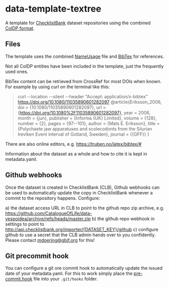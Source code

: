 # data-template-textree
A template for [ChecklistBank](https://www.checklistbank.org) dataset repositories using the combined [ColDP format](https://github.com/CatalogueOfLife/coldp/blob/master/README.md).

## Files
The template uses the combined [NameUsage](https://github.com/CatalogueOfLife/coldp/blob/master/README.md#nameusage) file 
and [BibTex](https://github.com/CatalogueOfLife/coldp/blob/master/README.md#reference-bibtex) for references.

Not all ColDP entities have been included in the template, just the frequently used ones.

BibTex content can be retrieved from CrossRef for most DOIs when known.
For example by using curl on the terminal like this:
> curl --location --silent --header "Accept: application/x-bibtex" https://doi.org/10.1080/11035890601282097 
> @article{Eriksson_2006,
    doi = {10.1080/11035890601282097},
    url = {https://doi.org/10.1080%2F11035890601282097},
    year = 2006,
    month = {jun},
    publisher = {Informa {UK} Limited},
    volume = {128},
    number = {2},
    pages = {97--101},
    author = {Mats E. Eriksson},
    title = {Polychaete jaw apparatuses and scolecodonts from the Silurian Ireviken Event interval of Gotland, Sweden},
    journal = {{GFF}}
}

There are also online editors, e.g. https://truben.no/latex/bibtex/#

Information about the dataset as a whole and how to cite it is kept in metadata.yaml.


## Github webhooks
Once the dataset is created in ChecklistBank (CLB), Github webhooks can be used to automatically update the copy in ChecklistBank 
whenever a commit to the repository happens. Configure:

 a) the dataset access URL in CLB to point to the github repo zip archive, e.g. https://github.com/CatalogueOfLife/data-vespoidea/archive/refs/heads/master.zip
 b) the github repo webhook in settings to point to http://api.checklistbank.org/importer/{DATASET_KEY}/github
 c) configure github to use a secret that the CLB admin hands over to you confidently. Please contact mdoering@gbif.org for this!


## Git precommit hook
You can configure a git ore commit hook to automatically update the issued date of your metadata.yaml.
For this to work simply place the [pre-commit.hook](pre-commit.hook) file into your `.git/hooks` folder.

